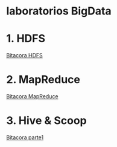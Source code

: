 # laboratorios BigData

# 1. HDFS
[Bitacora HDFS](https://github.com/amartinezv/labBigData/blob/master/HDFS.pdf)

# 2. MapReduce
[Bitacora MapReduce](https://github.com/amartinezv/labBigData/blob/master/MapReduce.pdf)

# 3. Hive & Scoop
[Bitacora parte1](https://github.com/amartinezv/labBigData/blob/master/Hive%26Scoop.pdf)




